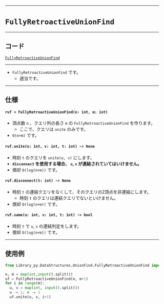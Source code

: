 _____

# `FullyRetroactiveUnionFind`

_____

## コード

[`FullyRetroactiveUnionFind`](https://github.com/titan-23/Library_py/blob/main/DataStructures/UnionFind/FullyRetroactiveUnionFind.py)
<!-- code=https://github.com/titan-23/Library_py/blob/main/DataStructures\UnionFind\FullyRetroactiveUnionFind.py -->

_____

- `FullyRetroactiveUnionFind` です。
  - 適当です。

_____

## 仕様

#### `ruf = FullyRetroactiveUnionFind(n: int, m: int)`
- 頂点数 `n` 、クエリ列の長さ `m` の `FullyRetroactiveUnionFind` を作ります。
  - ここで、クエリは `unite` のみです。
- `O(n+m)` です。

#### `ruf.unite(u: int, v: int, t: int) -> None`
- 時刻 `t` のクエリを `unite(u, v)` にします。
- **`disconnect` を使用する場合、 `u`, `v` が連結されていてはいけません。**
- 償却 `O(log(n+m))` です。

#### `ruf.disconnect(t: int) -> None`
- 時刻 `t` の連結クエリをなくして、そのクエリの2頂点を非連結にします。
  - 時刻 `t` のクエリは連結クエリでないといけません。
- 償却 `O(log(n+m))` です。

#### `ruf.same(u: int, v: int, t: int) -> bool`
- 時刻 `t` で `u`, `v` の連結判定をします。
- 償却 `O(log(n+m))` です。

_____

## 使用例

```python
from Library_py.DataStructures.UnionFind.FullyRetroactiveUnionFind import FullyRetroactiveUnionFind

n, m = map(int,input().split())
uf = FullyRetroactiveUnionFind(n, m+1)
for i in range(m):
  u, v = map(int, input().split())
  u -= 1; v -= 1
  uf.unite(u, v, i+1)
```
